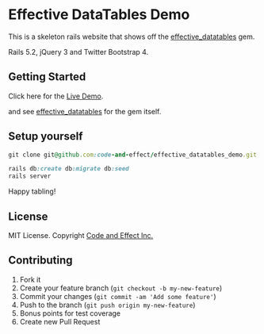 # Effective DataTables Demo

This is a skeleton rails website that shows off the [effective_datatables](https://github.com/code-and-effect/effective_datatables) gem.

Rails 5.2, jQuery 3 and Twitter Bootstrap 4.

## Getting Started

Click here for the [Live Demo](https://effective-datatables-demo.herokuapp.com/).

and see [effective_datatables](https://github.com/code-and-effect/effective_datatables) for the gem itself.

## Setup yourself

```ruby
git clone git@github.com:code-and-effect/effective_datatables_demo.git

rails db:create db:migrate db:seed
rails server
```

Happy tabling!

## License

MIT License.  Copyright [Code and Effect Inc.](http://www.codeandeffect.com/)

## Contributing

1. Fork it
2. Create your feature branch (`git checkout -b my-new-feature`)
3. Commit your changes (`git commit -am 'Add some feature'`)
4. Push to the branch (`git push origin my-new-feature`)
5. Bonus points for test coverage
6. Create new Pull Request


